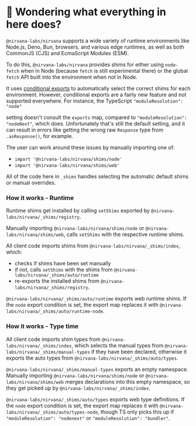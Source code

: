 # 👋 Wondering what everything in here does?

`@nirvana-labs/nirvana` supports a wide variety of runtime environments like Node.js, Deno, Bun, browsers, and various
edge runtimes, as well as both CommonJS (CJS) and EcmaScript Modules (ESM).

To do this, `@nirvana-labs/nirvana` provides shims for either using `node-fetch` when in Node (because `fetch` is still experimental there) or the global `fetch` API built into the environment when not in Node.

It uses [conditional exports](https://nodejs.org/api/packages.html#conditional-exports) to
automatically select the correct shims for each environment. However, conditional exports are a fairly new
feature and not supported everywhere. For instance, the TypeScript `"moduleResolution": "node"`

setting doesn't consult the `exports` map, compared to `"moduleResolution": "nodeNext"`, which does.
Unfortunately that's still the default setting, and it can result in errors like
getting the wrong raw `Response` type from `.asResponse()`, for example.

The user can work around these issues by manually importing one of:

- `import '@nirvana-labs/nirvana/shims/node'`
- `import '@nirvana-labs/nirvana/shims/web'`

All of the code here in `_shims` handles selecting the automatic default shims or manual overrides.

### How it works - Runtime

Runtime shims get installed by calling `setShims` exported by `@nirvana-labs/nirvana/_shims/registry`.

Manually importing `@nirvana-labs/nirvana/shims/node` or `@nirvana-labs/nirvana/shims/web`, calls `setShims` with the respective runtime shims.

All client code imports shims from `@nirvana-labs/nirvana/_shims/index`, which:

- checks if shims have been set manually
- if not, calls `setShims` with the shims from `@nirvana-labs/nirvana/_shims/auto/runtime`
- re-exports the installed shims from `@nirvana-labs/nirvana/_shims/registry`.

`@nirvana-labs/nirvana/_shims/auto/runtime` exports web runtime shims.
If the `node` export condition is set, the export map replaces it with `@nirvana-labs/nirvana/_shims/auto/runtime-node`.

### How it works - Type time

All client code imports shim types from `@nirvana-labs/nirvana/_shims/index`, which selects the manual types from `@nirvana-labs/nirvana/_shims/manual-types` if they have been declared, otherwise it exports the auto types from `@nirvana-labs/nirvana/_shims/auto/types`.

`@nirvana-labs/nirvana/_shims/manual-types` exports an empty namespace.
Manually importing `@nirvana-labs/nirvana/shims/node` or `@nirvana-labs/nirvana/shims/web` merges declarations into this empty namespace, so they get picked up by `@nirvana-labs/nirvana/_shims/index`.

`@nirvana-labs/nirvana/_shims/auto/types` exports web type definitions.
If the `node` export condition is set, the export map replaces it with `@nirvana-labs/nirvana/_shims/auto/types-node`, though TS only picks this up if `"moduleResolution": "nodenext"` or `"moduleResolution": "bundler"`.
